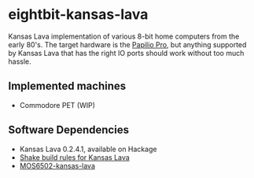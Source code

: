 eightbit-kansas-lava
====================

Kansas Lava implementation of various 8-bit home computers from the early 80's.
The target hardware is the [Papilio Pro](http://papilio.cc/index.php?n=Papilio.PapilioPro),
but anything supported by Kansas Lava that has the right IO ports should work without
too much hassle.

Implemented machines
--------------------

 * Commodore PET (WIP)


Software Dependencies
---------------------

 * Kansas Lava 0.2.4.1, available on Hackage
 * [Shake build rules for Kansas Lava](http://github.com/gergoerdi/kansas-lava-shake)
 * [MOS6502-kansas-lava](http://github.com/gergoerdi/mos6502-kansas-lava)
